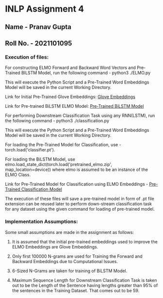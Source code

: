 # INLP Assignment 4
## Name - Pranav Gupta
## Roll No. - 2021101095

### Execution of files:
For constructing ELMO Forward and Backward Word Vectors and Pre-Trained BILSTM Model, run the following command - 
python3 ./ELMO.py

This will execute the Python Script and a Pre-Trained Word Embeddings Model will be saved in the current Working Directory.


Link for Initial Pre-Trained Glove Embeddings: [Glove Embeddings](https://iiitaphyd-my.sharepoint.com/:t:/g/personal/pranav_g_students_iiit_ac_in/EQ3yISHCV9tMtOyeGXTyXV0B-ZcSBTBnESshDra0_haCog?e=fdo1uf)

Link for Pre-trained BiLSTM ELMO Model: [Pre-Trained BiLSTM Model](https://iiitaphyd-my.sharepoint.com/:u:/g/personal/pranav_g_students_iiit_ac_in/EUAyNgV2YstKoU42fBgjXiUBEbrfGsCdPMl34aPv80sFMw?e=lMcZSQ)


For performing Downstream Classification Task using any RNN(LSTM), run the following command - 
python3 ./classification.py

This will execute the Python Script and a Pre-Trained Word Embeddings Model will be saved in the current Working Directory.

For loading the Pre-Trained Model for Classification, use - torch.load('classifier.pt').

For loading the BiLSTM Model, use elmo.load_state_dict(torch.load('pretrained_elmo.zip', map_location=device)) where elmo is assumed to be an instance of the ELMO Class.




Link for Pre-Trained Model for Classification using ELMO Embeddings - [Pre-Trained Classification Model](https://iiitaphyd-my.sharepoint.com/:u:/g/personal/pranav_g_students_iiit_ac_in/EXFyLocprCNLtJ9n_C05tvYBjPuZOQQ7EmQYe6H8LyNWig?e=WmhxHC)


The execution of these files will save a pre-trained model in form of .pt file extension can be reused later to perform down-stream classification task for any dataset using the given command for loading of pre-trained model.


### Implementation Assumptions:
Some small assumptions are made in the assignment as follows: 

1. It is assumed that the initial pre-trained embeddings used to improve the ELMO Embeddings are Glove Embeddings.

2. Only first 100000 N-grams are used for Training the Forward and Backward Embeddings due to Computational Issues.

3. 6-Sized N-Grams are taken for training of BiLSTM Model.

4. Maximum Sequence Length for Downstream Classification Task is taken out to be the Length of the Sentence having lengths greater than 95% of the sentences in the Training Dataset. That comes out to be 59.

